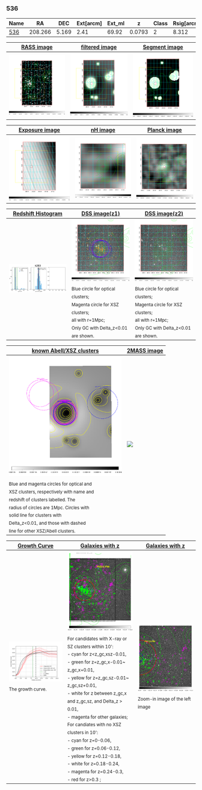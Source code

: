 <div STYLE="page-break-after: always;"></div>

### 536

|Name          |RA          |DEC      | Ext[arcm] | Ext_ml | z    | Class| Rsig[arcmin] | CRsig[c/s] | CR500[c/s] | R500[Mpc] |L500[erg/s]|F500[erg/s/cm^2]| M500[Msun]|Tx[keV]|beta|GC(XSZ,Delta_z<0.01)| GC(OPT,Delta_z<0.01)|GC|alias|
|--------------|------------|------------|---|---|-----------|--------|------|------|----|----|----|----|----|----|----|----|----|----|---|
|[536](script/536.md)     | 208.266       | 5.169       | 2.41    | 69.92   | 0.0793 | 2   | 8.312 |0.284 |0.292 |0.879 |8.616e+43 |5.559e-12 |2.084e+14 |3.452 |2.453 |Tar, |Wen, |Tar, |k283|

|[RASS image](../image/536/536_img.pdf)|[filtered image](../image/536/536_fil.pdf)|[Segment image](../image/536/536_seg.pdf)|
|-------------------|--------------------|-------------------|
| <img src="../image/536/536_img.png" width="300">  | <img src="../image/536/536_fil.png" width="300">   | <img src="../image/536/536_seg.png" width="300">  |

|[Exposure image](../image/536/536_mex.pdf)| [nH image](../image/536/536_nh.pdf)| [Planck image](../image/536/536_p.pdf)|
|-------------------|--------------------|-------------------|
|<img src="../image/536/536_mex.png" width="300">   | <img src="../image/536/536_nh.png" width="300">    | <img src="../image/536/536_p.png" width="300"> |

|[Redshift Histogram](../image/536/536_zg.pdf) | [DSS image(z1)](../image/536/536_dss_z1.pdf)      |  [DSS image(z2)](../image/536/536_dss_z2.pdf)    |
|-------------------|--------------------|-------------------|
|<img src="../image/536/536_zg.png" width="300"> |<img src="../image/536/536_dss_z1.png" width="300"> <sub><br>Blue circle for optical clusters; <br>Magenta circle for XSZ clusters; <br>all with r=1Mpc; <br>Only GC with Delta_z<0.01 are shown. </sub>| <img src="../image/536/536_dss_z2.png" width="300"><sub><br>Blue circle for optical clusters; <br>Magenta circle for XSZ clusters; <br>all with r=1Mpc; <br>Only GC with Delta_z<0.01 are shown. </sub> |

|[known Abell/XSZ clusters](../image/536/536_m.pdf) | [2MASS image](../image/536/536_2mass.pdf)      |
|-------------------|-------------------|
|<img src=../image/536/536_m.png width="300"> <sub><br>Blue and magenta circles for optical and <br>XSZ clusters, respectively with name and <br>redshift of clusters labelled. The <br>radius of circles are 1Mpc. Circles with <br>solid line for clusters with <br>Delta_z<0.01, and those with dashed <br>line for other XSZ/Abell clusters.        </sub>|<img src="../image/536/536_2mass.png" width="300">  |

|[Growth Curve](../image/536/536_gca_all.png) |[Galaxies with z](../image/536/536_opt_ned.pdf) |[Galaxies with z](../image/536/536_opt_ned_zoom.pdf) |
|-------------------|-------------------|-------------------|
| <img src="../image/536/536_gca_all.png" width="300"> <sub><br>The growth curve.</sub>| <img src=../image/536/536_opt_ned.png width="300"> <br><sub> For candidates with X-ray or SZ clusters within 10': <br> - cyan for z<z_gc,xsz-0.01, <br> - green for z=z_gc,x-0.01~ z_gc,x+0.01, <br> - yellow for z=z_gc,sz-0.01~ z_gc,sz+0.01, <br> - white for z between z_gc,x and z_gc,sz, and Delta_z > 0.01, <br> - magenta for other galaxies; <br>For candiates with no XSZ clusters in 10': <br> - cyan for z=0-0.06, <br> - green for z=0.06-0.12, <br> - yellow for z=0.12-0.18, <br> - white for z=0.18-0.24, <br> - magenta for z=0.24-0.3, <br> - red for z>0.3 ;  </sub>|<img src=../image/536/536_opt_ned_zoom.png width="300">  <br><sub> Zoom-in image of the left image</sub>|





